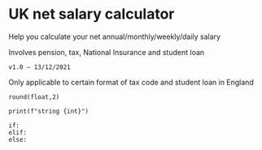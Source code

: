 # UK net salary calculator

Help you calculate your net annual/monthly/weekly/daily salary 

Involves pension, tax, National Insurance and student loan

`v1.0 — 13/12/2021`

Only applicable to certain format of tax code and student loan in England

```buildoutcfg
round(float,2)

print(f"string {int}")

if: 
elif: 
else:
```